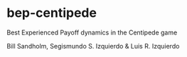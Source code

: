# bep-centipede
Best Experienced Payoff dynamics in the Centipede game

Bill Sandholm, Segismundo S. Izquierdo & Luis R. Izquierdo
